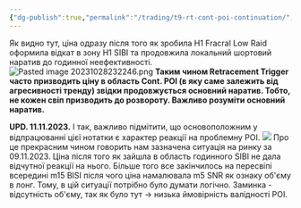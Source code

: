 ```yaml
---
{"dg-publish":true,"permalink":"/trading/t9-rt-cont-poi-continuation/","tags":["trading/note"]}
---
```


Як видно тут, ціна одразу після того як зробила H1 Fracral Low Raid оформила відкат в зону H1 SIBI та продовжила локальний шортовий наратив до годинної неефективності.
![Pasted image 20231028232246.png](/img/user/Images/Pasted%20image%2020231028232246.png)
**Таким чином Retracement Trigger часто призводить ціну в область Cont. POI (в яку саме залежить від агресивності тренду) звідки продовжується основний наратив. Тобто, не кожен свіп призводить до розвороту. Важливо розуміти основний наратив.**

**UPD. 11.11.2023.** І так, важливо підмітити, що основоположним у відпрацюванні цієї нотатки є характер реакції на проблемну POI. 
![](https://www.tradingview.com/x/RHTqMmsM/)
Про це прекрасним чином говорить нам зазначена ситуація на ринку за 09.11.2023. Ціна після того як зайшла в область годинного SIBI не дала відчутної реакції на нього. Більше того все закінчилось на пересвіпі всередині m15 BISI після чого ціна намалювала m5 SNR як ознаку об'єму в лонг. Тому, в цій ситуації потрібно було думати логічно. Заминка - відсутність об'єму, так як було тут → низька ймовірність валідності POI.